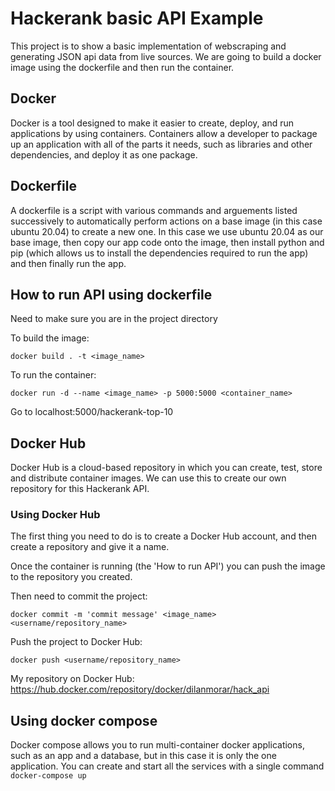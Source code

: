 # Hackerank basic API Example

This project is to show a basic implementation of webscraping and generating JSON api data from live sources. We are going to build a docker image using the dockerfile and then run the container.

## Docker

Docker is a tool designed to make it easier to create, deploy, and run applications by using containers. Containers allow a developer to package up an application with all of the parts it needs, such as libraries and other dependencies, and deploy it as one package.

## Dockerfile

A dockerfile is a script with various commands and arguements listed successively to automatically perform actions on a base image (in this case ubuntu 20.04) to create a new one. In this case we use ubuntu 20.04 as our base image, then copy our app code onto the image, then install python and pip (which allows us to install the dependencies required to run the app) and then finally run the app.

## How to run API using dockerfile

Need to make sure you are in the project directory

To build the image:

`docker build . -t <image_name>`

To run the container:

`docker run -d --name <image_name> -p 5000:5000 <container_name>`

Go to localhost:5000/hackerank-top-10

## Docker Hub

Docker Hub is a cloud-based repository in which you can create, test, store and distribute container images. We can use this to create our own repository for this Hackerank API.

### Using Docker Hub

The first thing you need to do is to create a Docker Hub account, and then create a repository and give it a name.

Once the container is running (the 'How to run API') you can push the image to the repository you created.

Then need to commit the project:

`docker commit -m 'commit message' <image_name> <username/repository_name>`

Push the project to Docker Hub:

`docker push <username/repository_name>`

My repository on Docker Hub: https://hub.docker.com/repository/docker/dilanmorar/hack_api

## Using docker compose

Docker compose allows you to run multi-container docker applications, such as an app and a database, but in this case it is only the one application. You can create and start all the services with a single command `docker-compose up`
